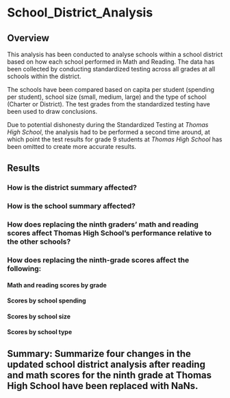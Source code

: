 # School_District_Analysis

## Overview
This analysis has been conducted to analyse schools within a school district based on how each school performed in Math and Reading. The data has been collected by conducting standardized testing across all grades at all schools within the district. 

The schools have been compared based on capita per student (spending per student), school size (small, medium, large) and the type of school (Charter or District). The test grades from the standardized testing have been used to draw conclusions. 

Due to potential dishonesty during the Standardized Testing at *Thomas High School*, the analysis had to be performed a second time around, at which point the test results for grade 9 students at *Thomas High School* has been omitted to create more accurate results.  

## Results

### How is the district summary affected?
### How is the school summary affected?
### How does replacing the ninth graders’ math and reading scores affect Thomas High School’s performance relative to the other schools?
### How does replacing the ninth-grade scores affect the following:
#### Math and reading scores by grade
#### Scores by school spending
#### Scores by school size
#### Scores by school type

## Summary: Summarize four changes in the updated school district analysis after reading and math scores for the ninth grade at Thomas High School have been replaced with NaNs.

